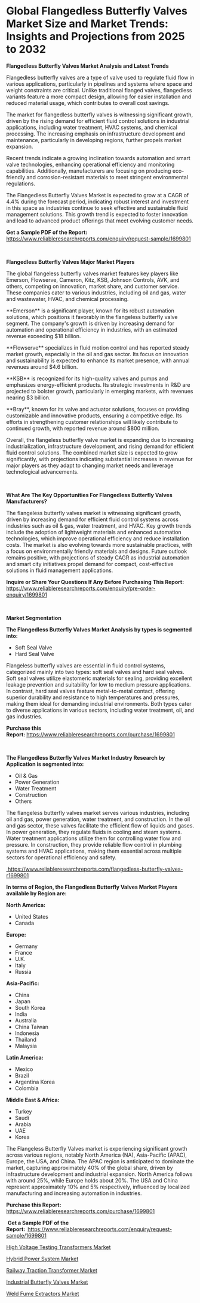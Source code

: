 <p><h1>Global Flangedless Butterfly Valves Market Size and Market Trends: Insights and Projections from 2025 to 2032</h1></p><p><strong>Flangedless Butterfly Valves Market Analysis and Latest Trends</strong></p>
<p><p>Flangedless butterfly valves are a type of valve used to regulate fluid flow in various applications, particularly in pipelines and systems where space and weight constraints are critical. Unlike traditional flanged valves, flangedless variants feature a more compact design, allowing for easier installation and reduced material usage, which contributes to overall cost savings.</p><p>The market for flangedless butterfly valves is witnessing significant growth, driven by the rising demand for efficient fluid control solutions in industrial applications, including water treatment, HVAC systems, and chemical processing. The increasing emphasis on infrastructure development and maintenance, particularly in developing regions, further propels market expansion.</p><p>Recent trends indicate a growing inclination towards automation and smart valve technologies, enhancing operational efficiency and monitoring capabilities. Additionally, manufacturers are focusing on producing eco-friendly and corrosion-resistant materials to meet stringent environmental regulations.</p><p>The Flangedless Butterfly Valves Market is expected to grow at a CAGR of 4.4% during the forecast period, indicating robust interest and investment in this space as industries continue to seek effective and sustainable fluid management solutions. This growth trend is expected to foster innovation and lead to advanced product offerings that meet evolving customer needs.</p></p>
<p><strong>Get a Sample PDF of the Report:&nbsp;</strong> <a href="https://www.reliableresearchreports.com/enquiry/request-sample/1699801?utm_campaign=11&utm_medium=2&utm_source=Github&utm_content=ia&utm_term=27032025&utm_id=flangedless-butterfly-valves">https://www.reliableresearchreports.com/enquiry/request-sample/1699801</a></p>
<p>&nbsp;</p>
<p><strong>Flangedless Butterfly Valves Major Market Players</strong></p>
<p><p>The global flangeless butterfly valves market features key players like Emerson, Flowserve, Cameron, Kitz, KSB, Johnson Controls, AVK, and others, competing on innovation, market share, and customer service. These companies cater to various industries, including oil and gas, water and wastewater, HVAC, and chemical processing.</p><p>**Emerson** is a significant player, known for its robust automation solutions, which positions it favorably in the flangeless butterfly valve segment. The company's growth is driven by increasing demand for automation and operational efficiency in industries, with an estimated revenue exceeding $18 billion.</p><p>**Flowserve** specializes in fluid motion control and has reported steady market growth, especially in the oil and gas sector. Its focus on innovation and sustainability is expected to enhance its market presence, with annual revenues around $4.6 billion.</p><p>**KSB** is recognized for its high-quality valves and pumps and emphasizes energy-efficient products. Its strategic investments in R&D are projected to bolster growth, particularly in emerging markets, with revenues nearing $3 billion.</p><p>**Bray**, known for its valve and actuator solutions, focuses on providing customizable and innovative products, ensuring a competitive edge. Its efforts in strengthening customer relationships will likely contribute to continued growth, with reported revenue around $800 million.</p><p>Overall, the flangeless butterfly valve market is expanding due to increasing industrialization, infrastructure development, and rising demand for efficient fluid control solutions. The combined market size is expected to grow significantly, with projections indicating substantial increases in revenue for major players as they adapt to changing market needs and leverage technological advancements.</p></p>
<p>&nbsp;</p>
<p><strong>What Are The Key Opportunities For Flangedless Butterfly Valves Manufacturers?</strong></p>
<p><p>The flangeless butterfly valves market is witnessing significant growth, driven by increasing demand for efficient fluid control systems across industries such as oil & gas, water treatment, and HVAC. Key growth trends include the adoption of lightweight materials and enhanced automation technologies, which improve operational efficiency and reduce installation costs. The market is also evolving towards more sustainable practices, with a focus on environmentally friendly materials and designs. Future outlook remains positive, with projections of steady CAGR as industrial automation and smart city initiatives propel demand for compact, cost-effective solutions in fluid management applications.</p></p>
<p><strong>Inquire or Share Your Questions If Any Before Purchasing This Report:</strong> <a href="https://www.reliableresearchreports.com/enquiry/pre-order-enquiry/1699801?utm_campaign=11&utm_medium=2&utm_source=Github&utm_content=ia&utm_term=27032025&utm_id=flangedless-butterfly-valves">https://www.reliableresearchreports.com/enquiry/pre-order-enquiry/1699801</a></p>
<p>&nbsp;</p>
<p><strong>Market Segmentation</strong></p>
<p><strong>The Flangedless Butterfly Valves Market Analysis by types is segmented into:</strong></p>
<p><ul><li>Soft Seal Valve</li><li>Hard Seal Valve</li></ul></p>
<p><p>Flangeless butterfly valves are essential in fluid control systems, categorized mainly into two types: soft seal valves and hard seal valves. Soft seal valves utilize elastomeric materials for sealing, providing excellent leakage prevention and suitability for low to medium pressure applications. In contrast, hard seal valves feature metal-to-metal contact, offering superior durability and resistance to high temperatures and pressures, making them ideal for demanding industrial environments. Both types cater to diverse applications in various sectors, including water treatment, oil, and gas industries.</p></p>
<p><strong>Purchase this Report:&nbsp;</strong><a href="https://www.reliableresearchreports.com/purchase/1699801?utm_campaign=11&utm_medium=2&utm_source=Github&utm_content=ia&utm_term=27032025&utm_id=flangedless-butterfly-valves">https://www.reliableresearchreports.com/purchase/1699801</a></p>
<p>&nbsp;</p>
<p><strong>The Flangedless Butterfly Valves Market Industry Research by Application is segmented into:</strong></p>
<p><ul><li>Oil & Gas</li><li>Power Generation</li><li>Water Treatment</li><li>Construction</li><li>Others</li></ul></p>
<p><p>The flangeless butterfly valves market serves various industries, including oil and gas, power generation, water treatment, and construction. In the oil and gas sector, these valves facilitate the efficient flow of liquids and gases. In power generation, they regulate fluids in cooling and steam systems. Water treatment applications utilize them for controlling water flow and pressure. In construction, they provide reliable flow control in plumbing systems and HVAC applications, making them essential across multiple sectors for operational efficiency and safety.</p></p>
<p><a href="https://www.reliableresearchreports.com/flangedless-butterfly-valves-r1699801?utm_campaign=11&utm_medium=2&utm_source=Github&utm_content=ia&utm_term=27032025&utm_id=flangedless-butterfly-valves">&nbsp;https://www.reliableresearchreports.com/flangedless-butterfly-valves-r1699801</a></p>
<p><strong>In terms of Region, the Flangedless Butterfly Valves Market Players available by Region are:</strong></p>
<p>
    <p> <strong> North America: </strong>
        <ul>
            <li>United States</li>
            <li>Canada</li>
        </ul>
        </p> 
    <p> <strong> Europe: </strong>
        <ul>
            <li>Germany</li>
            <li>France</li>
            <li>U.K.</li>
            <li>Italy</li>
            <li>Russia</li>
        </ul>
        </p> 
    <p> <strong> Asia-Pacific: </strong>
        <ul>
            <li>China</li>
            <li>Japan</li>
            <li>South Korea</li>
            <li>India</li>
            <li>Australia</li>
            <li>China Taiwan</li>
            <li>Indonesia</li>
            <li>Thailand</li>
            <li>Malaysia</li>
        </ul>
        </p> 
    <p> <strong> Latin America: </strong>
        <ul>
            <li>Mexico</li>
            <li>Brazil</li>
            <li>Argentina Korea</li>
            <li>Colombia</li>
        </ul>
        </p> 
    <p> <strong> Middle East & Africa: </strong>
        <ul>
            <li>Turkey</li>
            <li>Saudi</li>
            <li>Arabia</li>
            <li>UAE</li>
            <li>Korea</li>
        </ul>
    </p>
    </p>
<p><p>The Flangeless Butterfly Valves market is experiencing significant growth across various regions, notably North America (NA), Asia-Pacific (APAC), Europe, the USA, and China. The APAC region is anticipated to dominate the market, capturing approximately 40% of the global share, driven by infrastructure development and industrial expansion. North America follows with around 25%, while Europe holds about 20%. The USA and China represent approximately 10% and 5% respectively, influenced by localized manufacturing and increasing automation in industries.</p></p>
<p><strong>Purchase this Report: </strong><a href="https://www.reliableresearchreports.com/purchase/1699801?utm_campaign=11&utm_medium=2&utm_source=Github&utm_content=ia&utm_term=27032025&utm_id=flangedless-butterfly-valves">https://www.reliableresearchreports.com/purchase/1699801</a></p>
<p>&nbsp;<strong>Get a Sample PDF of the Report:&nbsp;&nbsp;</strong><a href="https://www.reliableresearchreports.com/enquiry/request-sample/1699801?utm_campaign=11&utm_medium=2&utm_source=Github&utm_content=ia&utm_term=27032025&utm_id=flangedless-butterfly-valves">https://www.reliableresearchreports.com/enquiry/request-sample/1699801</a></p>
<p><strong></strong></p>
<p><p><a href="https://www.linkedin.com/pulse/high-voltage-testing-transformers-market-growth-forecast-rnjfe?utm_campaign=11&utm_medium=2&utm_source=Github&utm_content=ia&utm_term=27032025&utm_id=flangedless-butterfly-valves">High Voltage Testing Transformers Market</a></p><p><a href="https://github.com/momossidram/Market-Research-Report-List-1/blob/main/hybrid-power-system-market.md?utm_campaign=11&utm_medium=2&utm_source=Github&utm_content=ia&utm_term=27032025&utm_id=flangedless-butterfly-valves">Hybrid Power System Market</a></p><p><a href="https://www.linkedin.com/pulse/close-examination-railway-traction-transformer-market-size-zjkne?utm_campaign=11&utm_medium=2&utm_source=Github&utm_content=ia&utm_term=27032025&utm_id=flangedless-butterfly-valves">Railway Traction Transformer Market</a></p><p><a href="https://github.com/dailyspunj47/Market-Research-Report-List-1/blob/main/industrial-butterfly-valves-market.md?utm_campaign=11&utm_medium=2&utm_source=Github&utm_content=ia&utm_term=27032025&utm_id=flangedless-butterfly-valves">Industrial Butterfly Valves Market</a></p><p><a href="https://www.linkedin.com/pulse/exploring-growth-opportunities-weld-fume-extractors-market-sv4oe?utm_campaign=11&utm_medium=2&utm_source=Github&utm_content=ia&utm_term=27032025&utm_id=flangedless-butterfly-valves">Weld Fume Extractors Market</a></p></p>
